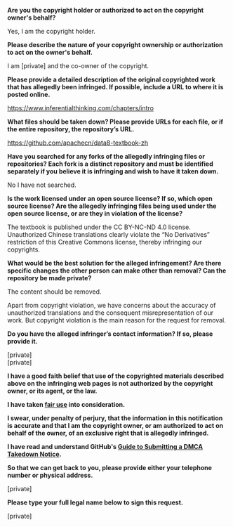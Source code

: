 **Are you the copyright holder or authorized to act on the copyright owner's behalf?**

Yes, I am the copyright holder.

**Please describe the nature of your copyright ownership or authorization to act on the owner's behalf.**

I am [private] and the co-owner of the copyright.

**Please provide a detailed description of the original copyrighted work that has allegedly been infringed. If possible, include a URL to where it is posted online.**

https://www.inferentialthinking.com/chapters/intro

**What files should be taken down? Please provide URLs for each file, or if the entire repository, the repository’s URL.**

https://github.com/apachecn/data8-textbook-zh

**Have you searched for any forks of the allegedly infringing files or repositories? Each fork is a distinct repository and must be identified separately if you believe it is infringing and wish to have it taken down.**

No I have not searched.

**Is the work licensed under an open source license? If so, which open source license? Are the allegedly infringing files being used under the open source license, or are they in violation of the license?**

The textbook is published under the CC BY-NC-ND 4.0 license. Unauthorized Chinese translations clearly violate the “No Derivatives” restriction of this Creative Commons license, thereby infringing our copyrights.

**What would be the best solution for the alleged infringement? Are there specific changes the other person can make other than removal? Can the repository be made private?**

The content should be removed.

Apart from copyright violation, we have concerns about the accuracy of unauthorized translations and the consequent misrepresentation of our work. But copyright violation is the main reason for the request for removal.

**Do you have the alleged infringer’s contact information? If so, please provide it.**

[private]  
[private]

**I have a good faith belief that use of the copyrighted materials described above on the infringing web pages is not authorized by the copyright owner, or its agent, or the law.**

**I have taken <a href="https://www.lumendatabase.org/topics/22">fair use</a> into consideration.**

**I swear, under penalty of perjury, that the information in this notification is accurate and that I am the copyright owner, or am authorized to act on behalf of the owner, of an exclusive right that is allegedly infringed.**

**I have read and understand GitHub's <a href="https://docs.github.com/articles/guide-to-submitting-a-dmca-takedown-notice/">Guide to Submitting a DMCA Takedown Notice</a>.**

**So that we can get back to you, please provide either your telephone number or physical address.**

[private]

**Please type your full legal name below to sign this request.**

[private]
